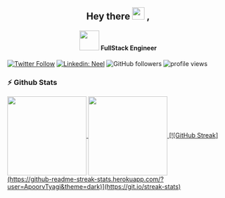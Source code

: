 <h2 align="center">
  Hey there <img src="https://media.giphy.com/media/hvRJCLFzcasrR4ia7z/giphy.gif" width="28"> ,
   <!-- I'm <a href="">Neel Patel</a>!  -->
</h2>

<h4 align='center'>
  <img src="https://github.com/TheDudeThatCode/TheDudeThatCode/blob/master/Assets/Developer.gif" width="45" />
  FullStack Engineer
<!--   Blockchain | FullStack Engineer -->
  
</h4>

[![Twitter Follow](https://img.shields.io/twitter/follow/NTPatel1999?label=Follow)](https://twitter.com/intent/follow?screen_name=NTPatel1999)
[![Linkedin: Neel](https://img.shields.io/badge/-Neel-blue?style=flat-square&logo=Linkedin&logoColor=white&link=https://www.linkedin.com/in/neel-patel-900a47154/)](https://www.linkedin.com/in/neel-patel-900a47154/)
![GitHub followers](https://img.shields.io/github/followers/N-NeelPatel?label=Follow&style=social)
<img alt = "profile views" src="https://komarev.com/ghpvc/?username=N-NeelPatel&color=brightgreen">  

<!-- ## Watch my contributions get eaten by a snake 🐍
![snake gif](https://github.com/N-NeelPatel/Actions/blob/output/github-contribution-grid-snake.svg) -->

### :zap: Github Stats

<p align="left">
<a href="https://github.com/N-NeelPatel">
  <img align="center" height="180px" src="https://github-readme-stats.anuraghazra1.vercel.app/api?username=N-NeelPatel&layout=compact&show_icons=true&theme=tokyonight&line_height=27&title_color=FFFFFF"
</a>
<a href="https://github.com/N-NeelPatel">
  <img align="center" height="180px" src="https://github-readme-stats.vercel.app/api/top-langs/?username=N-NeelPatel&layout=compact&&show_icons=true&theme=tokyonight&line_height=27&title_color=FFFFFF"
</a>
[![GitHub Streak](https://github-readme-streak-stats.herokuapp.com/?user=ApoorvTyagi&theme=dark)](https://git.io/streak-stats)
</p>
